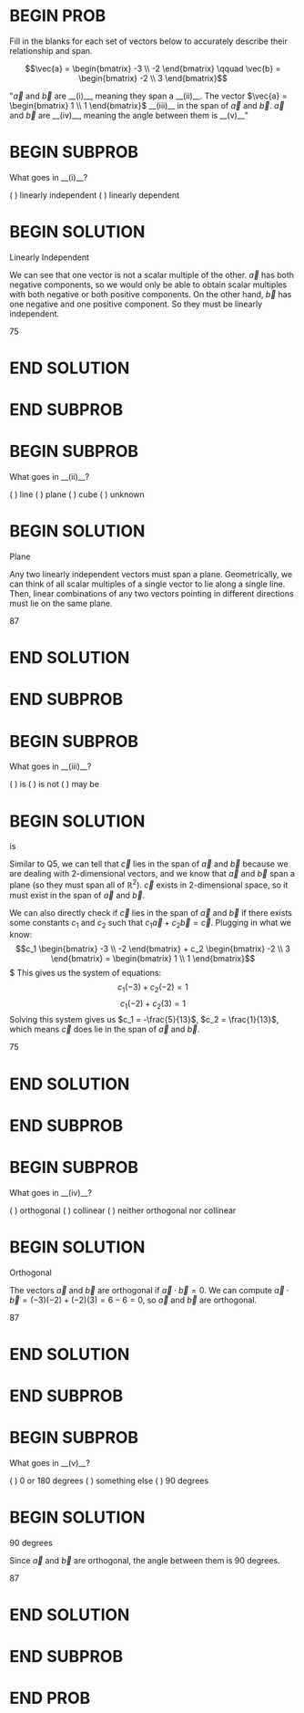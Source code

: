 # BEGIN PROB

Fill in the blanks for each set of vectors below to accurately describe their relationship and span.

$$\vec{a} = \begin{bmatrix} -3 \\ -2 \end{bmatrix} \qquad \vec{b} = \begin{bmatrix} -2 \\ 3 \end{bmatrix}$$

"$\vec{a}$ and $\vec{b}$ are  \_\_(i)\_\_, meaning they span a  \_\_(ii)\_\_. The vector  $\vec{a} = \begin{bmatrix} 1 \\ 1 \end{bmatrix}$  \_\_(iii)\_\_ in the span of $\vec{a}$ and $\vec{b}$. $\vec{a}$ and $\vec{b}$ are  \_\_(iv)\_\_, meaning the angle between them is \_\_(v)\_\_"

# BEGIN SUBPROB

What goes in \_\_(i)\_\_?

( ) linearly independent
( ) linearly dependent

# BEGIN SOLUTION

Linearly Independent

We can see that one vector is not a scalar multiple of the other. $\vec{a}$ has both negative components, so we would only be able to obtain scalar multiples with both negative or both positive components. On the other hand, $\vec{b}$ has one negative and one positive component. So they must be linearly independent.

<average>75</average>

# END SOLUTION

# END SUBPROB

# BEGIN SUBPROB

What goes in \_\_(ii)\_\_?

( ) line
( ) plane
( ) cube
( ) unknown

# BEGIN SOLUTION

Plane

Any two linearly independent vectors must span a plane. Geometrically, we can think of all scalar multiples of a single vector to lie along a single line. Then, linear combinations of any two vectors pointing in different directions must lie on the same plane.

<average>87</average>

# END SOLUTION

# END SUBPROB

# BEGIN SUBPROB

What goes in \_\_(iii)\_\_?

( ) is
( ) is not
( ) may be

# BEGIN SOLUTION

is

Similar to Q5, we can tell that $\vec{c}$ lies in the span of $\vec{a}$ and $\vec{b}$ because we are dealing with 2-dimensional vectors, and we know that $\vec{a}$ and $\vec{b}$ span a plane (so they must span all of $\mathbb{R}^2$). $\vec{c}$ exists in 2-dimensional space, so it must exist in the span of $\vec{a}$ and $\vec{b}$.

We can also directly check if $\vec{c}$ lies in the span of $\vec{a}$ and $\vec{b}$ if there exists some constants $c_1$ and $c_2$ such that $c_1 \vec{a} + c_2 \vec{b} = \vec{c}$. Plugging in what we know: $$c_1 \begin{bmatrix} -3 \\ -2 \end{bmatrix} + c_2 \begin{bmatrix} -2 \\ 3 \end{bmatrix} = \begin{bmatrix} 1 \\ 1 \end{bmatrix}$$$ 
This gives us the system of equations:
$$c_1 (-3) + c_2 (-2) = 1$$ 
$$c_1 (-2) + c_2 (3) = 1$$
Solving this system gives us $c_1 = -\frac{5}{13}$, $c_2 = \frac{1}{13}$, which means $\vec{c}$ does lie in the span of $\vec{a}$ and $\vec{b}$.

<average>75</average>

# END SOLUTION

# END SUBPROB

# BEGIN SUBPROB

What goes in \_\_(iv)\_\_?

( ) orthogonal
( ) collinear
( ) neither orthogonal nor collinear

# BEGIN SOLUTION

Orthogonal

The vectors $\vec{a}$ and $\vec{b}$ are orthogonal if $\vec{a} \cdot \vec{b} = 0$. We can compute $\vec{a} \cdot \vec{b} = (-3)(-2) + (-2)(3) = 6 - 6 = 0$, so $\vec{a}$ and $\vec{b}$ are orthogonal.

<average>87</average>

# END SOLUTION

# END SUBPROB

# BEGIN SUBPROB

What goes in \_\_(v)\_\_?

( ) 0 or 180 degrees
( ) something else
( ) 90 degrees

# BEGIN SOLUTION

90 degrees

Since $\vec{a}$ and $\vec{b}$ are orthogonal, the angle between them is 90 degrees. 

<average>87</average>

# END SOLUTION

# END SUBPROB

# END PROB